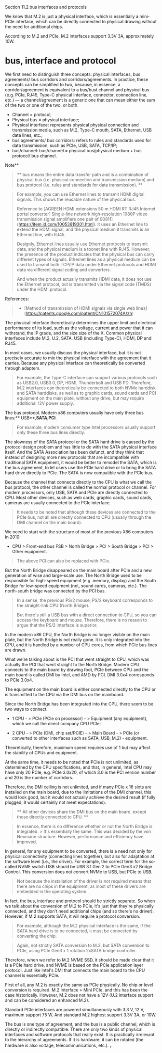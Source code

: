 Section 11.2 bus interfaces and protocols

We know that M.2 is just a physical interface, which is essentially a mini-PCIe interface, which can be directly connected to physical drawing without the need for additional chips.

According to M.2 and PCIe, M.2 interfaces support 3.3V 3A, approximately 10W.


# bus, interface and protocol

We first need to distinguish three concepts: physical interfaces, bus agreements/ bus corridors and corridors/agreements. In practice, these concepts can be simplified to two, because, in essence, a corridor/agreement is equivalent to a bus/bust channel and physical bus (e.g. PCIe, RJ45, Type-C physical interface, connector, connection line, etc.) — a channel/agreement is a generic one that can mean either the sum of the two or one of the two, or both.

- Channel = protocol;
- Physical bus = physical interface;
- Physical interface: represents physical physical connection and transmission media, such as M.2, Type-C mouth, SATA, Ethernet, USB data lines, etc.;
- bus agreements/ bus corridors: refers to rules and standards used for data transmission, such as PCIe, USB, SATA, TCP/IP;
- bus/channel: bus/channel = physical bus/physical medium + bus protocol/ bus channel.


Note**
>
>** bus means the entire data transfer path and is a combination of physical bus (i.e. physical connection and transmission medium) and bus protocol (i.e. rules and standards for data transmission). **


> For example, you can use Ethernet lines to transmit HDMI digital signals. This shows the reusable nature of the physical bus.
>
>Reference to [AGREEN HDMI extensions 50 m HDMI RT RJ45 Internet portal converter] Single-line network high-resolution 1080P video transmission signal amplifiers one pair of 90811] (https://item.jd.com/10053619301.html). It uses an Ethernet line to extend the HDMI signal, and the physical medium it transmits is an Ethernet line, with RJ45.
>
> Designly, Ethernet lines usually use Ethernet protocols to transmit data, and the physical medium is a toonet line with RJ45. However, the presence of the product indicates that the physical bus can carry different types of signals. Ethernet lines as a physical medium can be used to transmit both TCP/IP data under Ethernet protocols and HDMI data via different signal coding and converters.
>
> And when the product actually transmits HDMI data, it does not use the Ethernet protocol, but is transmitted via the signal code (TMDS) under the HDMI protocol.
>
References:
>
>- [Method of transmission of HDMI signals via single web lines] (https://patents.google.com/patent/CN101572074A/zh)


The physical interface theoretically determines the upper limit and electrical performance of its load, such as the voltage, current and power that it can withstand, the IP grade, and the size size of the X. Common physical interfaces include M.2, U.2, SATA, USB (including Type-C), HDMI, DP and RJ45.

In most cases, we usually discuss the physical interface, but it is not precisely accurate to mix the physical interface with the agreement that it carries. Because any physical interface can theoretically be converted through adapters.

> For example, the Type-C interface can support various protocols such as USB2.0, USB3.0, DP, HDMI, Thunderbolt and USB PD. Therefore, M.2 interfaces can theoretically be connected to both NVMe harddisk and SATA harddisks, as well as to graphic cards, sound cards and PCI equipment on the main plate, without any drive, but may require additional 12V power supply.

The bus protocol. Modern x86 computers usually have only three bus lines:** USB**,**SATA**,**PCI**.

> For example, modern consumer type Intel processors usually support only these three bus lines directly.

The slowness of the SATA protocol or the SATA hard drive is caused by the protocol design problem and has little to do with the SATA physical interface itself. And the SATA Association has been defunct, and they think that instead of designing more new protocols that are incompatible with traditional SATA equipment, it would be better to remodel the SATA, which is the bus agreement, to let users use the PCIe hard drive or to bring the SATA hard drive directly to PCIe. The SATA is now compatible with the PCIe bus.

Because the channel that connects directly to the CPU is what we call the bus protocol, the other channel is called the normal protocol or channel. For modern processors, only USB, SATA and PCIe are directly connected to CPU. Most other devices, such as web cards, graphic cards, sound cards, cameras are usually connected to the PCIe interface.

> It needs to be noted that although these devices are connected to the PCIe bus, not all are directly connected to CPU (usually through the DMI channel on the main board).

We need to start with the structure of most of the previous X86 computers in 2010:

- CPU > Front-end bus FSB > North Bridge > PCI > South Bridge > PCI > Other equipment.

> The above PCI can also be replaced with PCIe.

But the North Bridge disappeared on the main board after PCIe and a new generation of wise and large-scale use. The North Bridge used to be responsible for high-speed equipment (e.g. memory, display) and the South Bridge for low-speed equipment (net, sound cards, cameras, etc.). The north-south bridge was connected by the PCI bus.

> In a sense, the previous PS/2 mouse, PS/2 keyboard corresponds to the straight-link CPU (North Bridge).
>
> But there's still a USB bus with a direct connection to CPU, so you can access the keyboard and mouse. Therefore, there is no reason to argue that the PS/2 interface is superior.

In the modern x86 CPU, the North Bridge is no longer visible on the main plate, but the North Bridge is not really gone. It is only integrated into the CPU, and it is handled by a number of CPU cores, from which PCIe bus lines are drawn.

What we're talking about is the PCI that went straight to CPU, which was actually the PCI that went straight to the North Bridge. Modern CPU connects to the main board by drawing foot, PCIe between CPU and the main board is called DMI by Intel, and AMD by PCI. DMI 3.0x4 corresponds to PCIe 3.0x4.

The equipment on the main board is either connected directly to the CPU or is transmitted to the CPU via the DMI bus on the mainboard.

Since the North Bridge has been integrated into the CPU, there seem to be two ways to connect.

- 1 CPU - > PCIe (PCIe on processor) - > Equipment (any equipment), which we call the direct company CPU PCIe;

- 2 CPU - > PCIe (DMI, chip set/PCIE) - > Main Board - > PCIe (or converted to other interfaces such as SATA, USB, M.2) - equipment.

Theoretically, therefore, maximum speed requires use of 1 but may affect the stability of CPUs and equipment.

At the same time, it needs to be noted that PCIe is not unlimited, as determined by the CPU specifications, and that, in general, Intel CPU may have only 20 PCIe, e.g. PCIe 3.0x20, of which 3.0 is the PCI version number and 20 is the number of corridors.

Therefore, the DMI ceiling is not unlimited, and if many PCIe x 16 slots are installed on the main board, due to the limitations of the DMI channel, this would look good, but it would not actually achieve the desired result (if fully plugged, it would certainly not meet expectations).

> ** All other devices share the DMI bus on the main board, except those directly connected to CPU. **

> In essence, there is no difference whether or not the North Bridge is integrated. > It's essentially the same. This was decided by the von Neumann structure. However, performance and efficiency have improved.

In general, for any equipment to be converted, there is a need not only for physical connectivity (connecting lines together), but also for adaptation at the software level (i.e., the driver). For example, the correct term for the so-called NVME switch USB should be USB 3.1 Gen 2 to PCIe Gen3 x2 Bridge Control. This conversion does not convert NVMe to USB, but PCIe to USB.

> Not because the installation of the driver is not required means that there are no chips in the equipment, as most of these drivers are embedded in the operating system.

In fact, the bus, interface and protocol should be strictly separate. So when we talk about the conversion of M.2 to PCIe, it's just that they're physically connected, and they don't need additional chips (and so there's no driver). However, if M.2 supports SATA, it will require a protocol conversion.

> For example, although the M.2 physical interface is the same, if the SATA hard drive is to be connected, it must be connected by converting the chip.

> Again, not strictly SATA conversion to M.2, but SATA conversion to PCIe, using PCIe Gen3 x 1 rotation 2xSATA bridge controller.

Therefore, when we refer to M.2 NVME SSD, it should be made clear that it is a PCIe hard drive, and NVME is based on the PCIe application layer protocol. Just like Intel's DMI that connects the main board to the CPU channel is essentially PCIe.

First of all, any M.2 is exactly the same as PCIe physically. No chip or level conversion is required. M.2 Interface = Mini PCIe, and this has been the case historically. However, M.2 does not have a 12V (U.2 interface support and can be considered an enhanced M.2).

Standard PCIe interfaces are powered simultaneously with 3.3 V, 12 V, maximum support 75 W. And standard M.2 highest support 3.3V 3A, or 10W.

The bus is one type of agreement, and the bus is a public channel, which is directly or indirectly compatible. There are only two kinds of physical interfaces and software protocols that really exist. It is practically irrelevant to the hierarchy of agreements. If it is hardware, it can be rotated (the hardware is also voltage, telecommunications, etc.).
。